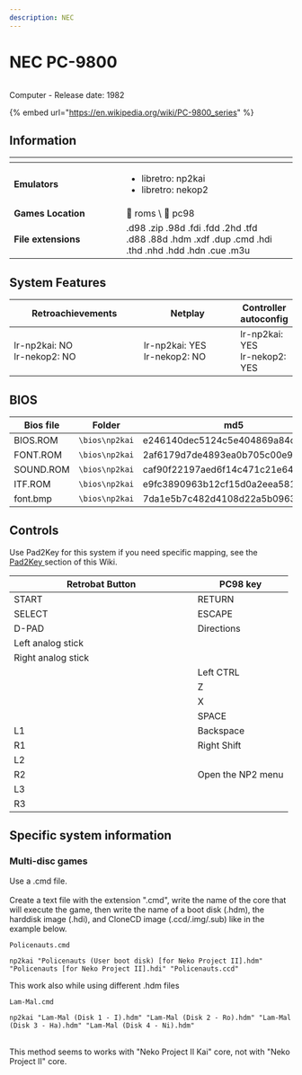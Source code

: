 ```yaml
---
description: NEC
---
```


# NEC PC-9800

<div align="left"><figure><picture><source srcset="https://raw.githubusercontent.com/fabricecaruso/es-theme-carbon/91d85c7849cc550b0cac4e75cb8e0923d3b61b5e/art/logos/pc98-w.svg" media="(prefers-color-scheme: dark)"><img src="https://i.imgur.com/Cn9WzBZ.png" alt=""></picture><figcaption></figcaption></figure></div>

Computer - Release date: 1982

{% embed url="https://en.wikipedia.org/wiki/PC-9800_series" %}

## Information

<table data-header-hidden><thead><tr><th width="184"></th><th></th><th data-hidden></th></tr></thead><tbody><tr><td><strong>Emulators</strong></td><td><ul><li>libretro: np2kai</li><li>libretro: nekop2</li></ul></td><td></td></tr><tr><td><strong>Games Location</strong></td><td><span data-gb-custom-inline data-tag="emoji" data-code="1f4c1">📁</span> roms \ <span data-gb-custom-inline data-tag="emoji" data-code="1f4c2">📂</span> pc98</td><td></td></tr><tr><td><strong>File extensions</strong></td><td>.d98 .zip .98d .fdi .fdd .2hd .tfd .d88 .88d .hdm .xdf .dup .cmd .hdi .thd .nhd .hdd .hdn .cue .m3u</td><td></td></tr></tbody></table>

## System Features

<table><thead><tr><th width="245">Retroachievements</th><th width="200">Netplay</th><th>Controller autoconfig</th></tr></thead><tbody><tr><td>lr-np2kai: NO<br>lr-nekop2: NO</td><td>lr-np2kai: YES<br>lr-nekop2: NO</td><td>lr-np2kai: YES<br>lr-nekop2: YES</td></tr></tbody></table>

## BIOS

<table><thead><tr><th width="193">Bios file</th><th width="173.03610108303252">Folder</th><th>md5</th></tr></thead><tbody><tr><td>BIOS.ROM</td><td><code>\bios\np2kai</code></td><td>e246140dec5124c5e404869a84caefce</td></tr><tr><td>FONT.ROM</td><td><code>\bios\np2kai</code></td><td>2af6179d7de4893ea0b705c00e9a98d6</td></tr><tr><td>SOUND.ROM</td><td><code>\bios\np2kai</code></td><td>caf90f22197aed6f14c471c21e64658d</td></tr><tr><td>ITF.ROM</td><td><code>\bios\np2kai</code></td><td>e9fc3890963b12cf15d0a2eea5815b72</td></tr><tr><td>font.bmp</td><td><code>\bios\np2kai</code></td><td>7da1e5b7c482d4108d22a5b09631d967</td></tr></tbody></table>

## Controls

Use Pad2Key for this system if you need specific mapping, see the [Pad2Key ](../../../../controllers/pad2key.md)section of this Wiki.

<table><thead><tr><th width="311">Retrobat Button</th><th>PC98 key</th></tr></thead><tbody><tr><td>START</td><td>RETURN</td></tr><tr><td>SELECT</td><td>ESCAPE</td></tr><tr><td>D-PAD</td><td>Directions</td></tr><tr><td>Left analog stick</td><td></td></tr><tr><td>Right analog stick</td><td></td></tr><tr><td><img src="../../../../.gitbook/assets/image (48).png" alt=""></td><td>Left CTRL</td></tr><tr><td><img src="../../../../.gitbook/assets/image (30).png" alt=""></td><td>Z</td></tr><tr><td><img src="../../../../.gitbook/assets/image (16).png" alt=""></td><td>X</td></tr><tr><td><img src="../../../../.gitbook/assets/image (50).png" alt=""></td><td>SPACE</td></tr><tr><td>L1</td><td>Backspace</td></tr><tr><td>R1</td><td>Right Shift</td></tr><tr><td>L2</td><td></td></tr><tr><td>R2</td><td>Open the NP2 menu</td></tr><tr><td>L3</td><td></td></tr><tr><td>R3</td><td></td></tr></tbody></table>

## Specific system information

### Multi-disc games

Use a .cmd file.\
\
Create a text file with the extension ".cmd", write the name of the core that will execute the game, then write the name of a boot disk (.hdm), the harddisk image (.hdi), and CloneCD image (.ccd/.img/.sub) like in the example below.

`Policenauts.cmd`

```
np2kai "Policenauts (User boot disk) [for Neko Project II].hdm" "Policenauts [for Neko Project II].hdi" "Policenauts.ccd"
```

This work also while using different .hdm files

`Lam-Mal.cmd`

```
np2kai "Lam-Mal (Disk 1 - I).hdm" "Lam-Mal (Disk 2 - Ro).hdm" "Lam-Mal (Disk 3 - Ha).hdm" "Lam-Mal (Disk 4 - Ni).hdm"
```

\
This method seems to works with "Neko Project II Kai" core, not with "Neko Project II" core.

